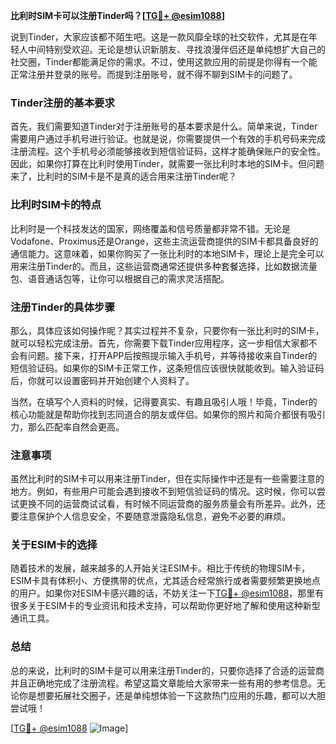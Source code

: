 **比利时SIM卡可以注册Tinder吗？[[TG💪+ @esim1088](https://t.me/s/esim1088)]**

说到Tinder，大家应该都不陌生吧。这是一款风靡全球的社交软件，尤其是在年轻人中间特别受欢迎。无论是想认识新朋友、寻找浪漫伴侣还是单纯想扩大自己的社交圈，Tinder都能满足你的需求。不过，使用这款应用的前提是你得有一个能正常注册并登录的账号。而提到注册账号，就不得不聊到SIM卡的问题了。

### Tinder注册的基本要求

首先，我们需要知道Tinder对于注册账号的基本要求是什么。简单来说，Tinder需要用户通过手机号进行验证。也就是说，你需要提供一个有效的手机号码来完成注册流程。这个手机号必须能够接收到短信验证码，这样才能确保账户的安全性。因此，如果你打算在比利时使用Tinder，就需要一张比利时本地的SIM卡。但问题来了，比利时的SIM卡是不是真的适合用来注册Tinder呢？

### 比利时SIM卡的特点

比利时是一个科技发达的国家，网络覆盖和信号质量都非常不错。无论是Vodafone、Proximus还是Orange，这些主流运营商提供的SIM卡都具备良好的通信能力。这意味着，如果你购买了一张比利时的本地SIM卡，理论上是完全可以用来注册Tinder的。而且，这些运营商通常还提供多种套餐选择，比如数据流量包、语音通话包等，让你可以根据自己的需求灵活搭配。

### 注册Tinder的具体步骤

那么，具体应该如何操作呢？其实过程并不复杂，只要你有一张比利时的SIM卡，就可以轻松完成注册。首先，你需要下载Tinder应用程序，这一步相信大家都不会有问题。接下来，打开APP后按照提示输入手机号，并等待接收来自Tinder的短信验证码。如果你的SIM卡正常工作，这条短信应该很快就能收到。输入验证码后，你就可以设置密码并开始创建个人资料了。

当然，在填写个人资料的时候，记得要真实、有趣且吸引人哦！毕竟，Tinder的核心功能就是帮助你找到志同道合的朋友或伴侣。如果你的照片和简介都很有吸引力，那么匹配率自然会更高。

### 注意事项

虽然比利时的SIM卡可以用来注册Tinder，但在实际操作中还是有一些需要注意的地方。例如，有些用户可能会遇到接收不到短信验证码的情况。这时候，你可以尝试更换不同的运营商试试看，有时候不同运营商的服务质量会有所差异。此外，还要注意保护个人信息安全，不要随意泄露隐私信息，避免不必要的麻烦。

### 关于ESIM卡的选择

随着技术的发展，越来越多的人开始关注ESIM卡。相比于传统的物理SIM卡，ESIM卡具有体积小、方便携带的优点，尤其适合经常旅行或者需要频繁更换地点的用户。如果你对ESIM卡感兴趣的话，不妨关注一下[TG💪+ @esim1088](https://t.me/s/esim1088)，那里有很多关于ESIM卡的专业资讯和技术支持，可以帮助你更好地了解和使用这种新型通讯工具。

### 总结

总的来说，比利时的SIM卡是可以用来注册Tinder的，只要你选择了合适的运营商并且正确地完成了注册流程。希望这篇文章能给大家带来一些有用的参考信息。无论你是想要拓展社交圈子，还是单纯想体验一下这款热门应用的乐趣，都可以大胆尝试哦！

[[TG💪+ @esim1088](https://t.me/s/esim1088) ![Image](https://i.postimg.cc/4NQfJmqS/Snipaste-2025-05-13-00-14-12.png)]